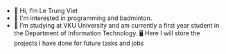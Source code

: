 - 👋 Hi, I’m Le Trung Viet
- 👀 I'm interested in programming and badminton.
- 🌱 I’m studying at VKU University and am currently a first year student in the Department of Information Technology.
🖥️ Here I will store the projects I have done for future tasks and jobs

<!---
letrungviet2005/letrungviet2005 is a ✨ special ✨ repository because its `README.md` (this file) appears on your GitHub profile.
You can click the Preview link to take a look at your changes.
--->
